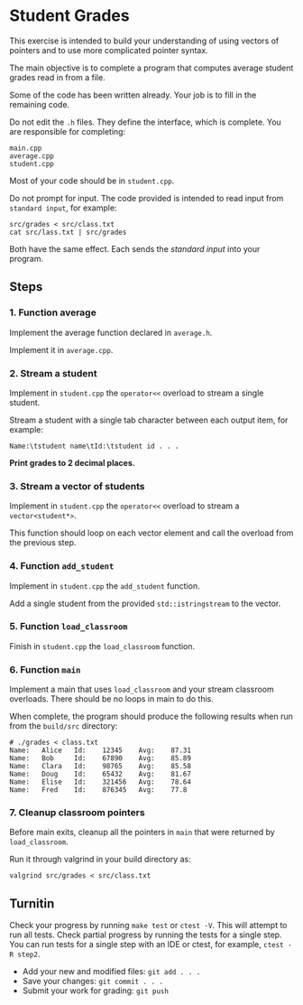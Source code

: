 # Student Grades
This exercise is intended to build your understanding of
using vectors of pointers and
to use more complicated pointer syntax.

The main objective is to complete a program that
computes average student grades read in from a file.

Some of the code has been written already.
Your job is to fill in the remaining code.

Do not edit the `.h` files.
They define the interface, which is complete.
You are responsible for completing:

```
main.cpp
average.cpp
student.cpp
```

Most of your code should be in `student.cpp`.

Do not prompt for input.
The code provided is intended to read input from
`standard input`, for example:

```
src/grades < src/class.txt
cat src/lass.txt | src/grades
```

Both have the same effect.
Each sends the *standard input* into your program.

## Steps

### 1. Function average
Implement the average function declared in `average.h`.

Implement it in `average.cpp`.

### 2. Stream a student
Implement in `student.cpp` the `operator<<` overload
to stream a single student.

Stream a student with a single tab character between each output item,
for example:

```
Name:\tstudent name\tId:\tstudent id . . .
```

**Print grades to 2 decimal places.**

### 3. Stream a vector of students
Implement in `student.cpp` the `operator<<` overload
to stream a `vector<student*>`.

This function should loop on each vector element and
call the overload from the previous step.

### 4. Function `add_student`
Implement in `student.cpp` the `add_student` function.

Add a single student from the provided `std::istringstream` to the vector.

### 5. Function `load_classroom`
Finish in `student.cpp` the `load_classroom` function.

### 6. Function `main`
Implement a main that uses `load_classroom` and 
your stream classroom overloads.
There should be no loops in main to do this.

When complete, the program should produce the following results
when run from the `build/src` directory:

```
# ./grades < class.txt
Name:   Alice   Id:    12345    Avg:    87.31
Name:   Bob     Id:    67890    Avg:    85.89
Name:   Clara   Id:    98765    Avg:    85.58
Name:   Doug    Id:    65432    Avg:    81.67
Name:   Elise   Id:    321456   Avg:    78.64
Name:   Fred    Id:    876345   Avg:    77.8
```

### 7. Cleanup classroom pointers
Before main exits, 
cleanup all the pointers in `main` that were returned by
`load_classroom`.

Run it through valgrind in your build directory as:

```
valgrind src/grades < src/class.txt
```


## Turnitin
Check your progress by running `make test` or `ctest -V`.
This will attempt to run all tests.
Check partial progress by running the tests for a single step.
You can run tests for a single step with an IDE or ctest,
for example, `ctest -R step2`.

- Add your new and modified files: `git add . . . `
- Save your changes: `git commit . . . `
- Submit your work for grading: `git push`


